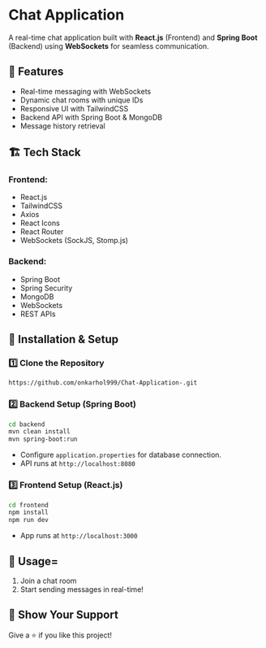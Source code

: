 # Chat Application

A real-time chat application built with **React.js** (Frontend) and **Spring Boot** (Backend) using **WebSockets** for seamless communication.

## 🚀 Features
- Real-time messaging with WebSockets
- Dynamic chat rooms with unique IDs
- Responsive UI with TailwindCSS
- Backend API with Spring Boot & MongoDB
- Message history retrieval

## 🏗️ Tech Stack
### Frontend:
- React.js
- TailwindCSS
- Axios
- React Icons
- React Router
- WebSockets (SockJS, Stomp.js)

### Backend:
- Spring Boot
- Spring Security
- MongoDB
- WebSockets
- REST APIs

## 🔧 Installation & Setup
### 1️⃣ Clone the Repository
```sh
https://github.com/onkarhol999/Chat-Application-.git
```

### 2️⃣ Backend Setup (Spring Boot)
```sh
cd backend
mvn clean install
mvn spring-boot:run
```
- Configure `application.properties` for database connection.
- API runs at `http://localhost:8080`

### 3️⃣ Frontend Setup (React.js)
```sh
cd frontend
npm install
npm run dev
```
- App runs at `http://localhost:3000`

## 📌 Usage=
1. Join a chat room
2. Start sending messages in real-time!

## 🌟 Show Your Support
Give a ⭐ if you like this project!

